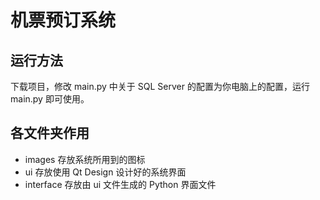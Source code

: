 # 机票预订系统



## 运行方法

下载项目，修改 main.py 中关于 SQL Server 的配置为你电脑上的配置，运行 main.py 即可使用。



## 各文件夹作用

- images 存放系统所用到的图标
- ui 存放使用 Qt Design 设计好的系统界面
- interface 存放由 ui 文件生成的 Python 界面文件